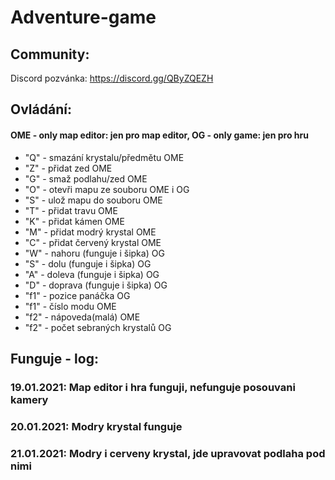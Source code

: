 # Adventure-game

## Community:

Discord pozvánka:
https://discord.gg/QByZQEZH

## Ovládání:
#### OME - only map editor: jen pro map editor, OG - only game: jen pro hru
 - "Q" - smazání krystalu/předmětu OME
 - "Z" - přidat zed                OME
 - "G" - smaž podlahu/zed          OME
 - "O" - otevři mapu ze souboru    OME i OG
 - "S" - ulož mapu do souboru      OME
 - "T" - přidat travu              OME
 - "K" - přidat kámen OME
 - "M" - přidat modrý krystal OME
 - "C" - přidat červený krystal OME
 - "W" - nahoru (funguje i šipka) OG
 - "S" - dolu (funguje i šipka) OG
 - "A" - doleva (funguje i šipka) OG
 - "D" - doprava (funguje i šipka) OG
 - "f1" - pozice panáčka OG
 - "f1" - číslo modu OME
 - "f2" - nápoveda(malá) OME
 - "f2" - počet sebraných krystalů OG

## Funguje - log:

### 19.01.2021: Map editor i hra funguji, nefunguje posouvani kamery
### 20.01.2021: Modry krystal funguje
### 21.01.2021: Modry i cerveny krystal, jde upravovat podlaha pod nimi
